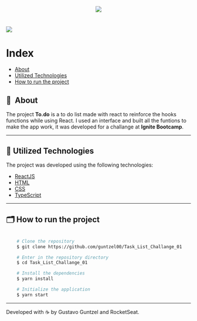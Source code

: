 <h1 align="center">
    <img src="https://user-images.githubusercontent.com/50676988/193635860-20d922e7-fb07-4ec8-9558-9fc4419f90d7.png"
    
</h1>

<h1>
    <img src="https://user-images.githubusercontent.com/50676988/193635783-1611ce59-1f1d-4c98-8a73-dcc94ca764f9.png"
</h1>


<!-- <h3 align="center">
    <a href="https://rocketmusics.herokuapp.com/">Access demo</a>
<h3 > -->

# Index

- [About](#-about)
- [Utilized Technologies](#-utilized-technologies)
- [How to run the project](#-how-to-run-the-project)

## 🔖&nbsp; About

The project **To.do** is a to do list made with react to reinforce the hooks functions while using React. I used an interface and built all the funtions to make the app work, it was developed for a challange at **Ignite Bootcamp**.

---

## 🚀 Utilized Technologies

The project was developed using the following technologies:

- [ReactJS](https://reactjs.org)
- [HTML](https://developer.mozilla.org/en-US/docs/Web/HTML)
- [CSS](https://developer.mozilla.org/en-US/docs/Web/CSS)
- [TypeScript](https://www.typescriptlang.org/)

---

## 🗂 How to run the project

```bash

    # Clone the repository
    $ git clone https://github.com/guntzel00/Task_List_Challange_01

    # Enter in the repository directory
    $ cd Task_List_Challange_01

    # Install the dependencies
    $ yarn install

    # Initialize the application
    $ yarn start
```

---

Developed with ☕️ by Gustavo Guntzel and RocketSeat.
